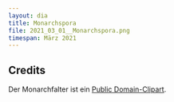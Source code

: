 ```yaml
---
layout: dia
title: Monarchspora
file: 2021_03_01__Monarchspora.png
timespan: März 2021
---
```


## Credits

Der Monarchfalter ist ein [Public Domain-Clipart](https://web.archive.org/web/20160923015510/https://openclipart.org/detail/261819/monarch-butterfly-2).
